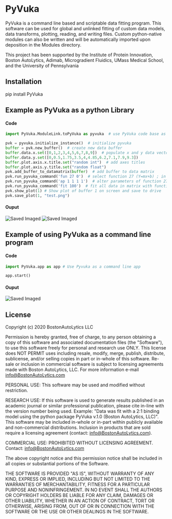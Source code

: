 # PyVuka

PyVuka is a command line based and scriptable data fitting program.  This software can be used for global and unlinked fitting of custom data models, data transforms, plotting, reading, and writing files.  Custom python-native modules can also be written and will be automatically imported upon deposition in the Modules directory.

This project has been supported by the Institute of Protein Innovation, Boston AutoLytics, Adimab, Microgradient Fluidics, UMass Medical School, and the University of Pennsylvania

## Installation

pip install PyVuka

## Example as PyVuka as a python Library

#### Code
```python
import PyVuka.ModuleLink.toPyVuka as pyvuka  # use PyVuka code base as a library

pvk = pyvuka.initialize_instance()  # initialize pyvuka
buffer = pvk.new_buffer()  # create new data buffer
buffer.data.x.set([0,1,2,3,4,5,6,7,8,9])  # populate x and y data vectors
buffer.data.y.set([0,0.5,1.75,3.5,4,4.85,6.2,7.1,7.9,9.3])
buffer.plot.axis.x.title.set("random int")  # add axes titles
buffer.plot.axis.y.title.set("random float")
pvk.add_buffer_to_datamatrix(buffer)  # add buffer to data matrix
pvk.run_pyvuka_command('fun 27 0')  # select function 27 (Y=mx+b) ; in app mode type 'fun' to see list of available functions
pvk.run_pyvuka_command('ap 1 1 1 1')  # alter parameters of function 27. "For buffer 1 through buffer 1, slope guess = 1, y-intercept guess = 1"
pvk.run_pyvuka_command('fit 100')  # fit all data in matrix with function 27, use maximum of 100 iterations
pvk.show_plot(1) # Show plot of buffer 1 on screen and save to drive
pvk.save_plot(1, "test.png")
```
#### Ouput
<img src="https://raw.githubusercontent.com/bostonautolytics/pyvuka/master/_readme_imgs/test_show.png" alt="Saved Imaged" />
<img src="https://raw.githubusercontent.com/bostonautolytics/pyvuka/master/_readme_imgs/test.png" alt="Saved Imaged" />

## Example of using PyVuka as a command line program

#### Code
```python
import PyVuka.app as app # Use Pyvuka as a command line app 

app.start()
```
#### Ouput
<img src="https://raw.githubusercontent.com/bostonautolytics/pyvuka/master/_readme_imgs/test_app.png" alt="Saved Imaged" />


## License
Copyright (c) 2020 BostonAutoLytics LLC

Permission is hereby granted, free of charge, to any person obtaining a copy
of this software and associated documentation files (the "Software"), to use
this software freely for personal and research use ONLY. This license does
NOT PERMIT uses including resale, modify, merge, publish, distribute,
sublicense, and/or selling copies in part or in-whole of this software.
Re-sale or inclusion in commercial software is subject to licensing agreements
made with Boston AutoLytics, LLC.
For more information e-mail info@BostonAutoLytics.com

PERSONAL USE:
    This software may be used and modified without restriction.

RESEARCH USE:
    If this software is used to generate results published in an
    academic journal or similar professional publication, please cite in-line
    with the version number being used. Example: "Data was fit with a 2:1 binding
    model using the python package PyVuka v.1.0 (Boston AutoLytics, LLC)".  This
    software may be included in-whole or in-part within publicly available and
    non-commercial distributions. Inclusion in products that are sold require
    a licensing agreement (contact: info@BostonAutoLytics.com).

COMMERCIAL USE:
    PROHIBITED WITHOUT LICENSING AGREEMENT. Contact: info@BostonAutoLytics.com

The above copyright notice and this permission notice shall be included in all
copies or substantial portions of the Software.

THE SOFTWARE IS PROVIDED "AS IS", WITHOUT WARRANTY OF ANY KIND, EXPRESS OR
IMPLIED, INCLUDING BUT NOT LIMITED TO THE WARRANTIES OF MERCHANTABILITY,
FITNESS FOR A PARTICULAR PURPOSE AND NONINFRINGEMENT. IN NO EVENT SHALL THE
AUTHORS OR COPYRIGHT HOLDERS BE LIABLE FOR ANY CLAIM, DAMAGES OR OTHER
LIABILITY, WHETHER IN AN ACTION OF CONTRACT, TORT OR OTHERWISE, ARISING FROM,
OUT OF OR IN CONNECTION WITH THE SOFTWARE OR THE USE OR OTHER DEALINGS IN THE
SOFTWARE.
